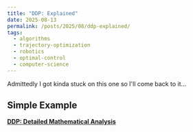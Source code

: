 ```yaml
---
title: "DDP: Explained"
date: 2025-08-13
permalink: /posts/2025/08/ddp-explained/
tags:
  - algorithms
  - trajectory-optimization
  - robotics
  - optimal-control
  - computer-science
---
```

Admittedly I got kinda stuck on this one so I'll come back to it...
## Simple Example

**[DDP: Detailed Mathematical Analysis](/files/DDP.pdf)**
